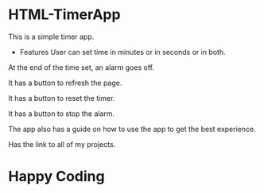 # HTML-TimerApp
This is a simple timer app.

* Features
User can set time in minutes or in seconds or in both.

At the end of the time set, an alarm goes off.

It has a button to refresh the page.

It has a button to reset the timer.

It has a button to stop the alarm.

The app also has a guide on how to use the app to get the best experience.

Has the link to all of my projects.

# Happy Coding
